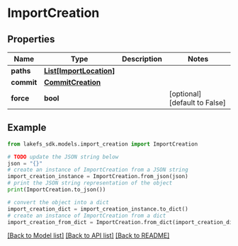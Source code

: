 # ImportCreation


## Properties

Name | Type | Description | Notes
------------ | ------------- | ------------- | -------------
**paths** | [**List[ImportLocation]**](ImportLocation.md) |  | 
**commit** | [**CommitCreation**](CommitCreation.md) |  | 
**force** | **bool** |  | [optional] [default to False]

## Example

```python
from lakefs_sdk.models.import_creation import ImportCreation

# TODO update the JSON string below
json = "{}"
# create an instance of ImportCreation from a JSON string
import_creation_instance = ImportCreation.from_json(json)
# print the JSON string representation of the object
print(ImportCreation.to_json())

# convert the object into a dict
import_creation_dict = import_creation_instance.to_dict()
# create an instance of ImportCreation from a dict
import_creation_from_dict = ImportCreation.from_dict(import_creation_dict)
```
[[Back to Model list]](../README.md#documentation-for-models) [[Back to API list]](../README.md#documentation-for-api-endpoints) [[Back to README]](../README.md)


